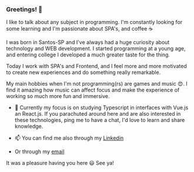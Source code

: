 ### Greetings! 👋


I like to talk about any subject in programming. I'm constantly looking for some learning and I'm passionate about SPA's, and coffee ☕

I was born in Santos-SP and I've always had a huge curiosity about technology and WEB development. I started programming at a young age, and entering college I developed a much greater taste for the thing.

Today I work with SPA's and Frontend, and I feel more and more motivated to create new experiences and do something really remarkable.

My main hobbies when I'm not programming(rs) are games and music 😍. I find it amazing how music can affect focus and make the experience of working so much more fun and immersive.

- 🌱 Currently my focus is on studying Typescript in interfaces with Vue.js an React.js. If you parachuted around here and are also interested in these technologies, ping me to have a chat, I'd love to learn and share knowledge.

- 📫 You can find me also through my [Linkedin](https://www.linkedin.com/in/leonardoabreurodrigues/)

- Or through my [email](mailto:contato@leonardorodrigues.me)
  

It was a pleasure having you here 😃
See ya!
